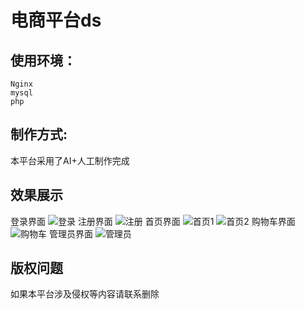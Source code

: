 # 电商平台ds
## 使用环境：
```shell
Nginx
mysql
php
```
## 制作方式:
本平台采用了AI+人工制作完成
## 效果展示
登录界面
![登录](https://github.com/h-xff/ds/assets/125346626/c5b5bd34-8827-4d95-96f4-a7f7fb475226)
注册界面
![注册](https://github.com/h-xff/ds/assets/125346626/8216ecd9-29f1-44f9-b813-98d97ce59271)
首页界面
![首页1](https://github.com/h-xff/ds/assets/125346626/a8c3c229-27db-4372-9cbf-1dbfe7e84206)
![首页2](https://github.com/h-xff/ds/assets/125346626/1d458fdd-94e1-4061-bd8b-042c638e2d22)
购物车界面
![购物车](https://github.com/h-xff/ds/assets/125346626/679a3acf-bf5d-4f74-9e93-1c332c7d705b)
管理员界面
![管理员](https://github.com/h-xff/ds/assets/125346626/afde5dcf-417a-4715-8902-a34f48824d5d)
## 版权问题
如果本平台涉及侵权等内容请联系删除
